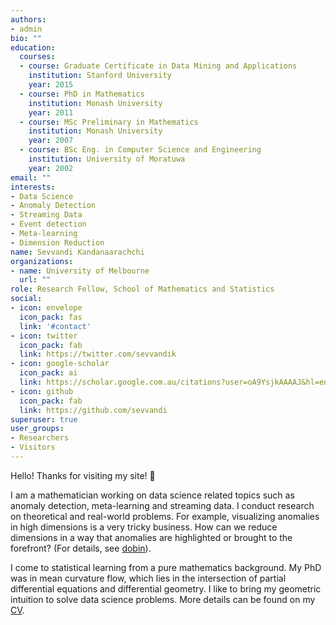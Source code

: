 ```yaml
---
authors:
- admin
bio: ""
education:
  courses:
  - course: Graduate Certificate in Data Mining and Applications
    institution: Stanford University
    year: 2015
  - course: PhD in Mathematics
    institution: Monash University
    year: 2011
  - course: MSc Preliminary in Mathematics
    institution: Monash University
    year: 2007
  - course: BSc Eng. in Computer Science and Engineering
    institution: University of Moratuwa
    year: 2002
email: ""
interests:
- Data Science
- Anomaly Detection
- Streaming Data
- Event detection
- Meta-learning
- Dimension Reduction
name: Sevvandi Kandanaarachchi
organizations:
- name: University of Melbourne
  url: ""
role: Research Fellow, School of Mathematics and Statistics
social:
- icon: envelope
  icon_pack: fas
  link: '#contact'
- icon: twitter
  icon_pack: fab
  link: https://twitter.com/sevvandik
- icon: google-scholar
  icon_pack: ai
  link: https://scholar.google.com.au/citations?user=oA9YsjkAAAAJ&hl=en
- icon: github
  icon_pack: fab
  link: https://github.com/sevvandi
superuser: true
user_groups:
- Researchers
- Visitors
---
```


Hello! Thanks for visiting my site! :wave:  

I am a mathematician working on  data science related topics such as anomaly detection, meta-learning and streaming data. I conduct research on theoretical and real-world problems. For example,  visualizing anomalies in high dimensions is a very tricky business.  How can we reduce dimensions in a way that anomalies are highlighted or brought to the forefront? (For details, see [dobin](https://sevvandi.github.io/dobin/index.html)).

I come to statistical learning from a pure mathematics background.  My PhD was in mean curvature flow, which lies in the intersection of partial differential equations and differential geometry. I like to bring my geometric intuition to solve data science problems. More details can be found on my [CV](/img/CV.pdf).
